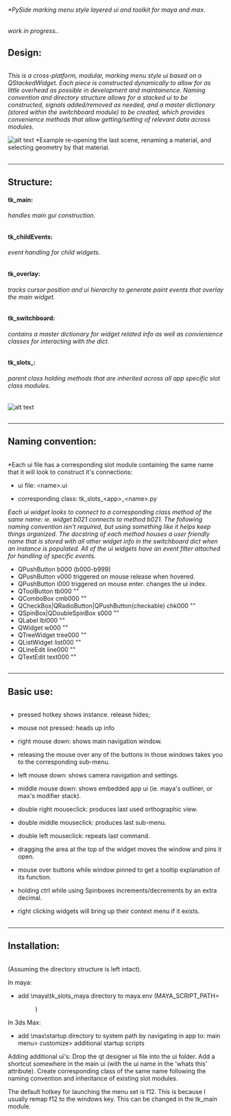 ###### *PySide marking menu style layered ui and toolkit for maya and max.
*work in progress..*

## Design:
######
*This is a cross-platform, modular, marking menu style ui based on a QStackedWidget.  Each piece is constructed dynamically
to allow for as little overhead as possible in development and maintainence.  Naming convention and directory structure allows for a stacked ui to be constructed, signals added/removed as needed, and a master dictionary (stored within the switchboard module) to be created, which provides convenience methods that allow getting/setting of relevant data across modules.*


![alt text](https://raw.githubusercontent.com/m3trik/tk/master/docs/toolkit_demo.gif)
*Example re-opening the last scene, renaming a material, and selecting geometry by that material.


##
-----------------------------------------------
 Structure:
-----------------------------------------------

#### tk_main:
###### *handles main gui construction.*

#### tk_childEvents:
###### *event handling for child widgets.*

#### tk_overlay:
###### *tracks cursor position and ui hierarchy to generate paint events that overlay the main widget.*

#### tk_switchboard:
###### *contains a master dictionary for widget related info as well as convienience classes for interacting with the dict.*

#### tk_slots_:
###### *parent class holding methods that are inherited across all app specific slot class modules.*


![alt text](https://raw.githubusercontent.com/m3trik/tk/master/docs/dependancy_graph.jpg)


##
-----------------------------------------------
 Naming convention:
-----------------------------------------------

######
*Each ui file has a corresponding slot module containing the same name that it will look to construct it's connections:
* ui file:     \<name\>.ui

* corresponding class: tk_slots_\<app\>_\<name\>.py
 

*Each ui widget looks to connect to a corresponding class method of the same name: ie. widget b021 connects to method b021. The following naming convention isn't required, but using something like it helps keep things organized.*
*The docstring of each method houses a user friendly name that is stored with all other widget info in the switchboard dict when an
instance is populated. All of the ui widgets have an event filter attached for handling of specific events.*

* QPushButton             b000    (b000-b999)
* QPushButton             v000    triggered on mouse release when hovered.
* QPushButton             i000    triggered on mouse enter. changes the ui index.
* QToolButton             tb000   ""
* QComboBox               cmb000  ""
* QCheckBox|QRadioButton|QPushButton(checkable) chk000  ""
* QSpinBox|QDoubleSpinBox s000    ""
* QLabel                  lbl000  ""
* QWidget                 w000    ""
* QTreeWidget             tree000 ""
* QListWidget             list000 ""
* QLineEdit               line000 ""
* QTextEdit               text000 ""

##
-----------------------------------------------
 Basic use:
-----------------------------------------------

######
* pressed hotkey shows instance. release hides;

* mouse not pressed: heads up info

* right mouse down: shows main navigation window.

* releasing the mouse over any of the buttons in those windows takes you to the corresponding sub-menu.

* left mouse down: shows camera navigation and settings.

* middle mouse down: shows embedded app ui (ie. maya's outliner, or max's modifier stack).

* double right mouseclick: produces last used orthographic view.

* double middle mouseclick: produces last sub-menu.

* double left mouseclick: repeats last command.

* dragging the area at the top of the widget moves the window and pins it open.

* mouse over buttons while window pinned to get a tooltip explanation of its function.

* holding ctrl while using Spinboxes increments/decrements by an extra decimal.

* right clicking widgets will bring up their context menu if it exists.


##
-----------------------------------------------
 Installation:
-----------------------------------------------
######
(Assuming the directory structure is left intact).

In maya:
* add \maya\tk_slots_maya directory to maya.env
 (MAYA_SCRIPT_PATH=<dir>)
 
In 3ds Max:
* add \max\startup directory to system path by navigating in app to:
 main menu> customize> additional startup scripts

Adding additional ui's:
Drop the qt designer ui file into the ui folder.
Add a shortcut somewhere in the main ui (with the ui name in the 'whats this' attribute).
Create corresponding class of the same name following the naming convention and inheritance of existing slot modules.  

The default hotkey for launching the menu set is f12. This is because I usually remap f12 to the windows key. This can be changed in the tk_main module.
